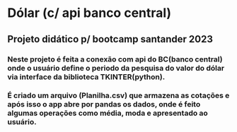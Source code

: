 # Dólar (c/ api banco central)

## Projeto didático p/ bootcamp santander 2023 

### Neste projeto é feita a conexão com api do BC(banco central) onde o usuário define o periodo da pesquisa do valor do dólar via interface da biblioteca TKINTER(python).
### É criado um arquivo (Planilha.csv) que armazena as cotações e após isso o app abre por pandas os dados, onde é feito algumas operações como média, moda e apresentado ao usuário.
